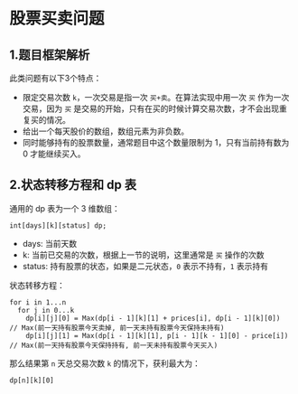 # 股票买卖问题
## 1.题目框架解析
此类问题有以下3个特点：
* 限定交易次数 `k`，一次交易是指一次 `买+卖`。在算法实现中用一次 `买` 作为一次交易，因为 `买` 是交易的开始，只有在买的时候计算交易次数，才不会出现重复买的情况。
* 给出一个每天股价的数组，数组元素为非负数。
* 同时能够持有的股票数量，通常题目中这个数量限制为 1，只有当前持有数为 0 才能继续买入。

## 2.状态转移方程和 dp 表
通用的 dp 表为一个 3 维数组：
```
int[days][k][status] dp;
```
* days: 当前天数
* k: 当前已交易的次数，根据上一节的说明，这里通常是 `买` 操作的次数
* status: 持有股票的状态，如果是二元状态，`0` 表示不持有，`1` 表示持有

状态转移方程：
```
for i in 1...n
  for j in 0...k
    dp[i][j][0] = Max(dp[i - 1][k][1] + prices[i], dp[i - 1][k][0])   // Max(前一天持有股票今天卖掉, 前一天未持有股票今天保持未持有)
    dp[i][j][1] = Max(dp[i - 1][k][1], p[i - 1][k - 1][0] - price[i]) // Max(前一天持有股票今天保持持有, 前一天未持有股票今天买入)
```

那么结果第 `n` 天总交易次数 `k` 的情况下，获利最大为：
```
dp[n][k][0]
```
